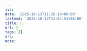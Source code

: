 ```yaml
---
ivs:
date: '2025-10-13T11:26:18+08:00'
lastmod: '2025-10-13T13:04:51+08:00'
title: 󰏓
url: 󰏓
tags: []
src:
note:
---
```

